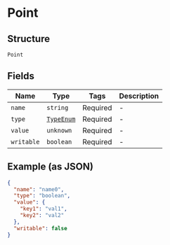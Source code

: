 
# Point

## Structure

`Point`

## Fields

| Name | Type | Tags | Description |
|  --- | --- | --- | --- |
| `name` | `string` | Required | - |
| `type` | [`TypeEnum`](/doc/models/type-enum.md) | Required | - |
| `value` | `unknown` | Required | - |
| `writable` | `boolean` | Required | - |

## Example (as JSON)

```json
{
  "name": "name0",
  "type": "boolean",
  "value": {
    "key1": "val1",
    "key2": "val2"
  },
  "writable": false
}
```

